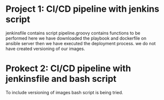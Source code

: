 # Project 1: CI/CD pipeline with jenkins script

jenkinsfile contains script
pipeline.groovy contains functions to be performed
here we have downloaded the playbook and dockerfile on ansible server then we have executed the deployment process.
we do not have created versioning of our images.

# Prokect 2: CI/CD pipeline with jenkinsfile and bash script

To include versioning of images bash script is being tried.
